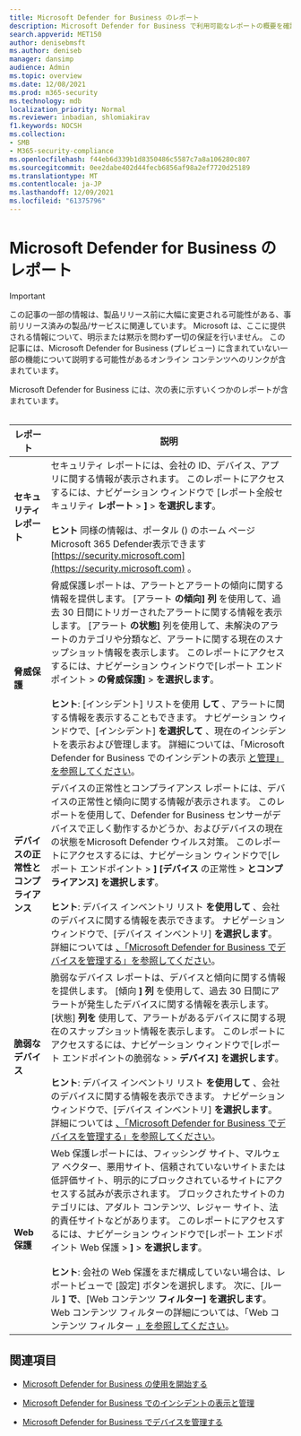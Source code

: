 ```yaml
---
title: Microsoft Defender for Business のレポート
description: Microsoft Defender for Business で利用可能なレポートの概要を確認する
search.appverid: MET150
author: denisebmsft
ms.author: deniseb
manager: dansimp
audience: Admin
ms.topic: overview
ms.date: 12/08/2021
ms.prod: m365-security
ms.technology: mdb
localization_priority: Normal
ms.reviewer: inbadian, shlomiakirav
f1.keywords: NOCSH
ms.collection:
- SMB
- M365-security-compliance
ms.openlocfilehash: f44eb6d339b1d8350486c5587c7a8a106280c807
ms.sourcegitcommit: 0ee2dabe402d44fecb6856af98a2ef7720d25189
ms.translationtype: MT
ms.contentlocale: ja-JP
ms.lasthandoff: 12/09/2021
ms.locfileid: "61375796"
---
```

# <a name="reports-in-microsoft-defender-for-business"></a>Microsoft Defender for Business のレポート

> [!IMPORTANT]
> この記事の一部の情報は、製品リリース前に大幅に変更される可能性がある、事前リリース済みの製品/サービスに関連しています。 Microsoft は、ここに提供される情報について、明示または黙示を問わず一切の保証を行いません。 この記事には、Microsoft Defender for Business (プレビュー) に含まれていない一部の機能について説明する可能性があるオンライン コンテンツへのリンクが含まれています。

Microsoft Defender for Business には、次の表に示すいくつかのレポートが含まれています。<br/><br/>


|レポート  |説明  |
|---------|---------|
| **セキュリティ レポート**  | セキュリティ レポートには、会社の ID、デバイス、アプリに関する情報が表示されます。 このレポートにアクセスするには、ナビゲーション ウィンドウで [レポート全般セキュリティ **レポート**  >  **]**  >  **を選択します**。 <br/><br/>**ヒント** 同様の情報は、ポータル () のホーム ページMicrosoft 365 Defender表示できます [https://security.microsoft.com](https://security.microsoft.com) 。 |
| **脅威保護**  | 脅威保護レポートは、アラートとアラートの傾向に関する情報を提供します。 [アラート **の傾向] 列** を使用して、過去 30 日間にトリガーされたアラートに関する情報を表示します。 [アラート **の状態]** 列を使用して、未解決のアラートのカテゴリや分類など、アラートに関する現在のスナップショット情報を表示します。 このレポートにアクセスするには、ナビゲーション ウィンドウで[レポート エンドポイント  >  **の脅威保護]**  >  **を選択します**。 <br/><br/>**ヒント**: [インシデント] リストを使用 **して** 、アラートに関する情報を表示することもできます。 ナビゲーション ウィンドウで、[インシデント] **を選択して** 、現在のインシデントを表示および管理します。 詳細については、「Microsoft Defender for Business でのインシデントの表示 [と管理」を参照してください](mdb-view-manage-incidents.md)。 |
| **デバイスの正常性とコンプライアンス** | デバイスの正常性とコンプライアンス レポートには、デバイスの正常性と傾向に関する情報が表示されます。 このレポートを使用して、Defender for Business センサーがデバイスで正しく動作するかどうか、およびデバイスの現在の状態をMicrosoft Defender ウイルス対策。 このレポートにアクセスするには、ナビゲーション ウィンドウで[レポート エンドポイント  >  **] [デバイス** の正常性  >  **とコンプライアンス] を選択します**。 <br/><br/>**ヒント**: デバイス インベントリ リスト **を使用して** 、会社のデバイスに関する情報を表示できます。 ナビゲーション ウィンドウで、[デバイス インベントリ] **を選択します**。 詳細については [、「Microsoft Defender for Business でデバイスを管理する」を参照してください](mdb-manage-devices.md)。 |
| **脆弱なデバイス** | 脆弱なデバイス レポートは、デバイスと傾向に関する情報を提供します。 [傾向 **] 列** を使用して、過去 30 日間にアラートが発生したデバイスに関する情報を表示します。 [状態] **列を** 使用して、アラートがあるデバイスに関する現在のスナップショット情報を表示します。 このレポートにアクセスするには、ナビゲーション ウィンドウで[レポート エンドポイントの脆弱な  >    >  **デバイス] を選択します**。<br/><br/>**ヒント**: デバイス インベントリ リスト **を使用して** 、会社のデバイスに関する情報を表示できます。 ナビゲーション ウィンドウで、[デバイス インベントリ] **を選択します**。 詳細については [、「Microsoft Defender for Business でデバイスを管理する」を参照してください](mdb-manage-devices.md)。 |
| **Web 保護** | Web 保護レポートには、フィッシング サイト、マルウェア ベクター、悪用サイト、信頼されていないサイトまたは低評価サイト、明示的にブロックされているサイトにアクセスする試みが表示されます。 ブロックされたサイトのカテゴリには、アダルト コンテンツ、レジャー サイト、法的責任サイトなどがあります。 このレポートにアクセスするには、ナビゲーション ウィンドウで[レポート エンドポイント Web 保護  >  **]**  >  **を選択します**。<br/><br/>**ヒント**: 会社の Web 保護をまだ構成していない場合は、レポートビューで [設定] ボタンを選択します。 次に、[ルール **] で**、[Web コンテンツ **フィルター] を選択します**。 Web コンテンツ フィルターの詳細については、「Web コンテンツ フィルター [」を参照してください](../defender-endpoint/web-content-filtering.md)。 |

## <a name="see-also"></a>関連項目

- [Microsoft Defender for Business の使用を開始する](mdb-get-started.md)

- [Microsoft Defender for Business でのインシデントの表示と管理](mdb-view-manage-incidents.md)

- [Microsoft Defender for Business でデバイスを管理する](mdb-manage-devices.md)
